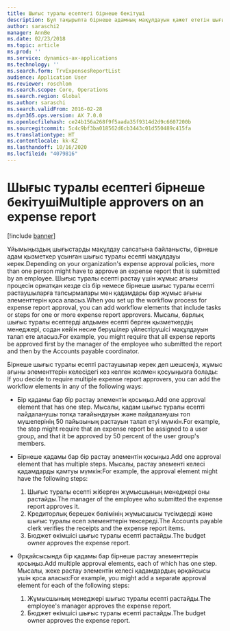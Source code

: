 ```yaml
---
title: Шығыс туралы есептегі бірнеше бекітуші
description: Бұл тақырыпта бірнеше адамның мақұлдауын қажет ететін шығыс туралы есептер туралы ақпарат беріледі.
author: saraschi2
manager: AnnBe
ms.date: 02/23/2018
ms.topic: article
ms.prod: ''
ms.service: dynamics-ax-applications
ms.technology: ''
ms.search.form: TrvExpensesReportList
audience: Application User
ms.reviewer: roschlom
ms.search.scope: Core, Operations
ms.search.region: Global
ms.author: saraschi
ms.search.validFrom: 2016-02-28
ms.dyn365.ops.version: AX 7.0.0
ms.openlocfilehash: ce24b156a268f9f5aada35f9314d2d9c6607200b
ms.sourcegitcommit: 5c4c9bf3ba018562d6cb3443c01d550489c415fa
ms.translationtype: HT
ms.contentlocale: kk-KZ
ms.lasthandoff: 10/16/2020
ms.locfileid: "4079816"
---
```

# <a name="multiple-approvers-on-an-expense-report"></a><span data-ttu-id="8cd07-103">Шығыс туралы есептегі бірнеше бекітуші</span><span class="sxs-lookup"><span data-stu-id="8cd07-103">Multiple approvers on an expense report</span></span>

[!include [banner](../includes/banner.md)]

<span data-ttu-id="8cd07-104">Ұйымыңыздың шығыстарды мақұлдау саясатына байланысты, бірнеше адам қызметкер ұсынған шығыс туралы есепті мақұлдауы керек.</span><span class="sxs-lookup"><span data-stu-id="8cd07-104">Depending on your organization's expense approval policies, more than one person might have to approve an expense report that is submitted by an employee.</span></span> <span data-ttu-id="8cd07-105">Шығыс туралы есепті растау үшін жұмыс ағыны процесін орнатқан кезде сіз бір немесе бірнеше шығыс туралы есепті растаушыларға тапсырмалары мен қадамдары бар жұмыс ағыны элементтерін қоса аласыз.</span><span class="sxs-lookup"><span data-stu-id="8cd07-105">When you set up the workflow process for expense report approval, you can add workflow elements that include tasks or steps for one or more expense report approvers.</span></span> <span data-ttu-id="8cd07-106">Мысалы, барлық шығыс туралы есептерді алдымен есепті берген қызметкердің менеджері, содан кейін несие берушілер үйлестірушісі мақұлдауын талап ете аласыз.</span><span class="sxs-lookup"><span data-stu-id="8cd07-106">For example, you might require that all expense reports be approved first by the manager of the employee who submitted the report and then by the Accounts payable coordinator.</span></span>

<span data-ttu-id="8cd07-107">Бірнеше шығыс туралы есепті растаушылар керек деп шешсеңіз, жұмыс ағыны элементтерін келесідегі кез келген жолмен қосуыңызға болады: </span><span class="sxs-lookup"><span data-stu-id="8cd07-107">If you decide to require multiple expense report approvers, you can add the workflow elements in any of the following ways:</span></span>

- <span data-ttu-id="8cd07-108">Бір қадамы бар бір растау элементін қосыңыз.</span><span class="sxs-lookup"><span data-stu-id="8cd07-108">Add one approval element that has one step.</span></span> <span data-ttu-id="8cd07-109">Мысалы, қадам шығыс туралы есепті пайдаланушы топқа тағайындауын және пайдаланушы топ мүшелерінің 50 пайызының растауын талап етуі мүмкін.</span><span class="sxs-lookup"><span data-stu-id="8cd07-109">For example, the step might require that an expense report be assigned to a user group, and that it be approved by 50 percent of the user group's members.</span></span>
- <span data-ttu-id="8cd07-110">Бірнеше қадамы бар бір растау элементін қосыңыз.</span><span class="sxs-lookup"><span data-stu-id="8cd07-110">Add one approval element that has multiple steps.</span></span> <span data-ttu-id="8cd07-111">Мысалы, растау элементі келесі қадамдарды қамтуы мүмкін:</span><span class="sxs-lookup"><span data-stu-id="8cd07-111">For example, the approval element might have the following steps:</span></span>

    1. <span data-ttu-id="8cd07-112">Шығыс туралы есепті жіберген жұмысшының менеджері оны растайды.</span><span class="sxs-lookup"><span data-stu-id="8cd07-112">The manager of the employee who submitted the expense report approves it.</span></span>
    2. <span data-ttu-id="8cd07-113">Кредиторлық берешек бөлімінің жұмысшысы түсімдерді және шығыс туралы есеп элементтерін тексереді.</span><span class="sxs-lookup"><span data-stu-id="8cd07-113">The Accounts payable clerk verifies the receipts and the expense report items.</span></span>
    3. <span data-ttu-id="8cd07-114">Бюджет өкімшісі шығыс туралы есепті растайды.</span><span class="sxs-lookup"><span data-stu-id="8cd07-114">The budget owner approves the expense report.</span></span>

- <span data-ttu-id="8cd07-115">Әрқайсысында бір қадамы бар бірнеше растау элементтерін қосыңыз.</span><span class="sxs-lookup"><span data-stu-id="8cd07-115">Add multiple approval elements, each of which has one step.</span></span> <span data-ttu-id="8cd07-116">Мысалы, жеке растау элементін келесі қадамдардың әрқайсысы үшін қоса аласыз:</span><span class="sxs-lookup"><span data-stu-id="8cd07-116">For example, you might add a separate approval element for each of the following steps:</span></span>

    1. <span data-ttu-id="8cd07-117">Жұмысшының менеджері шығыс туралы есепті растайды.</span><span class="sxs-lookup"><span data-stu-id="8cd07-117">The employee's manager approves the expense report.</span></span>
    2. <span data-ttu-id="8cd07-118">Бюджет өкімшісі шығыс туралы есепті растайды.</span><span class="sxs-lookup"><span data-stu-id="8cd07-118">The budget owner approves the expense report.</span></span>
